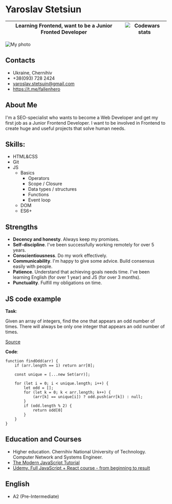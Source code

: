 # Yaroslav Stetsiun

Learning Frontend, want to be a Junior Fronted Developer | ![Codewars stats](https://www.codewars.com/users/ystetsuin/badges/micro "Codewars stats") 
-----------|:-------: 

![My photo](https://avatars.githubusercontent.com/u/4940636 "My photo")

## Contacts

- Ukraine, Chernihiv
- +38(093) 728 2424
- yaroslav.stetsuin@gmail.com
- https://t.me/fallenhero

## About Me

I'm a SEO-specialist who wants to become a Web Developer and get my first job as a Junior Frontend Developer.
I want to be involved in Frontend to create huge and useful projects that solve human needs.

## Skills:

- HTML&CSS
- Git
- JS
    - Basics
        - Operators
        - Scope / Closure
        - Data types / structures
        - Functions
        - Event loop
    - DOM
    - ES6+

## Strengths

- **Decency and honesty**. Always keep my promises.
- **Self-discipline**. I've been successfully working remotely for over 5 years.
- **Conscientiousness**. Do my work effectively.
- **Communicability**. I'm happy to give some advice. Build consensus easily with people.
- **Patience**. Understand that achieving goals needs time. I've been learning English (for over 1 year) and JS (for over 3 months).
- **Punctuality**. Fulfill my obligations on time.


## JS code example

**Task**:

Given an array of integers, find the one that appears an odd number of times.
There will always be only one integer that appears an odd number of times.

[Source](https://www.codewars.com/kata/54da5a58ea159efa38000836)

**Code**:

```
function findOdd(arr) {
    if (arr.length == 1) return arr[0];

    const unique = [...new Set(arr)];
    
    for (let i = 0; i < unique.length; i++) {
        let odd = [];
        for (let k = 0; k < arr.length; k++) {
            (arr[k] == unique[i]) ? odd.push(arr[k]) : null;
        }
        if (odd.length % 2) {
            return odd[0]
        }
    }
}
```

## Education and Courses

- Higher education. Chernihiv National University of Technology. Computer Network and Systems Engineer. 
- [The Modern JavaScript Tutorial](https://learn.javascript.ru/)
- [Udemy. Full JavaScript + React course - from beginning to result](https://www.udemy.com/course/javascript_full/)

## English

 - A2 (Pre-Intermediate)